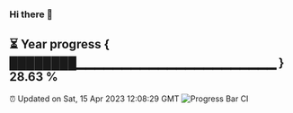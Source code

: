 ### Hi there 👋
⏳ Year progress { ████████▁▁▁▁▁▁▁▁▁▁▁▁▁▁▁▁▁▁▁▁▁▁ } 28.63 %
---
⏰ Updated on Sat, 15 Apr 2023 12:08:29 GMT
![Progress Bar CI](https://github.com/Moyi321/Moyi321/workflows/Progress%20Bar%20CI/badge.svg)
